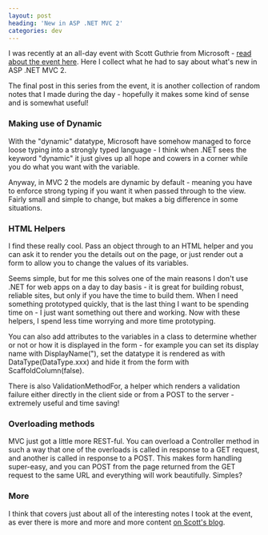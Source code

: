 ```yaml
---
layout: post
heading: 'New in ASP .NET MVC 2'
categories: dev
---
```


I was recently at an all-day event with Scott Guthrie from Microsoft - [read about the event here](http://www.chris-alexander.co.uk/3091). Here I collect what he had to say about what's new in ASP .NET MVC 2.

The final post in this series from the event, it is another collection of random notes that I made during the day - hopefully it makes some kind of sense and is somewhat useful!

### Making use of Dynamic

With the "dynamic" datatype, Microsoft have somehow managed to force loose typing into a strongly typed language - I think when .NET sees the keyword "dynamic" it just gives up all hope and cowers in a corner while you do what you want with the variable.

Anyway, in MVC 2 the models are dynamic by default - meaning you have to enforce strong typing if you want it when passed through to the view. Fairly small and simple to change, but makes a big difference in some situations.

### HTML Helpers

I find these really cool. Pass an object through to an HTML helper and you can ask it to render you the details out on the page, or just render out a form to allow you to change the values of its variables.

Seems simple, but for me this solves one of the main reasons I don't use .NET for web apps on a day to day basis - it is great for building robust, reliable sites, but only if you have the time to build them. When I need something prototyped quickly, that is the last thing I want to be spending time on - I just want something out there and working. Now with these helpers, I spend less time worrying and more time prototyping.

You can also add attributes to the variables in a class to determine whether or not or how it is displayed in the form - for example you can set its display name with DisplayName("), set the datatype it is rendered as with DataType(DataType.xxx) and hide it from the form with ScaffoldColumn(false).

There is also ValidationMethodFor, a helper which renders a validation failure either directly in the client side or from a POST to the server - extremely useful and time saving!

### Overloading methods

MVC just got a little more REST-ful. You can overload a Controller method in such a way that one of the overloads is called in response to a GET request, and another is called in response to a POST. This makes form handling super-easy, and you can POST from the page returned from the GET request to the same URL and everything will work beautifully. Simples?

### More

I think that covers just about all of the interesting notes I took at the event, as ever there is more and more and more content [on Scott's blog](http://weblogs.asp.net/Scottgu/).